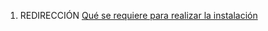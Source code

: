 1.  REDIRECCIÓN [Qué se requiere para realizar la
    instalación](Qué_se_requiere_para_realizar_la_instalación "wikilink")

